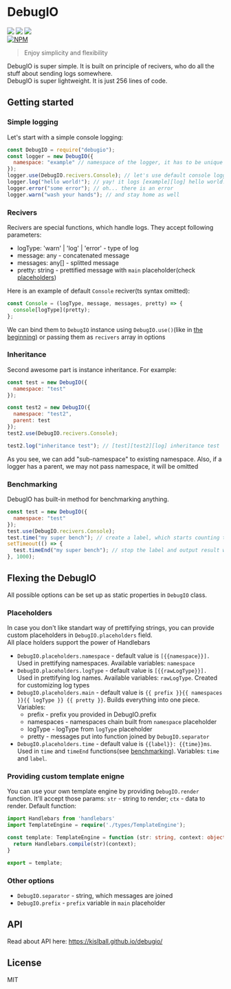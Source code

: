 # DebugIO
![](https://img.shields.io/github/issues/kislball/debugio)
![](https://img.shields.io/github/forks/kislball/debugio)
![](https://img.shields.io/github/stars/kislball/debugio)  
[![NPM](https://nodei.co/npm/debugio.png)](https://nodei.co/npm/debugio/)
> Enjoy simplicity and flexibility

DebugIO is super simple. It is built on principle of recivers, who do all the stuff about sending logs somewhere.  
DebugIO is super lightweight. It is just 256 lines of code.
## Getting started
### Simple logging
Let's start with a simple console logging:
```js
const DebugIO = require("debugio");
const logger = new DebugIO({
  namespace: "example" // namespace of the logger, it has to be unique
});
logger.use(DebugIO.recivers.Console); // let's use default console logger
logger.log("hello world!"); // yay! it logs [example][log] hello world! 
logger.error("some error"); // oh... there is an error
logger.warn("wash your hands"); // and stay home as well
```
### Recivers
Recivers are special functions, which handle logs. They accept following parameters:
* logType: 'warn' | 'log' | 'error' - type of log
* message: any - concatenated message
* messages: any[] - splitted message
* pretty: string - prettified message with `main` placeholder(check [placeholders](#placeholders))  

Here is an example of default `Console` reciver(ts syntax omitted):
```js
const Console = (logType, message, messages, pretty) => {
  console[logType](pretty);
};
```
We can bind them to `DebugIO` instance using `DebugIO.use()`(like in [the beginning](#simple-logging)) or passing them as `recivers` array in options
### Inheritance
Second awesome part is instance inheritance. For example:
```js
const test = new DebugIO({
  namespace: "test"
});

const test2 = new DebugIO({
  namespace: "test2",
  parent: test
});
test2.use(DebugIO.recivers.Console);

test2.log("inheritance test"); // [test][test2][log] inheritance test
```
As you see, we can add "sub-namespace" to existing namespace.
Also, if a logger has a parent, we may not pass namespace, it will be omitted
### Benchmarking
DebugIO has built-in method for benchmarking anything.
```js
const test = new DebugIO({
  namespace: "test"
});
test.use(DebugIO.recivers.Console);
test.time("my super bench"); // create a label, which starts counting time since function execution
setTimeout(() => {
  test.timeEnd("my super bench"); // stop the label and output result with time placeholder
}, 1000);
```
## Flexing the DebugIO
All possible options can be set up as static properties in `DebugIO` class.
### Placeholders
In case you don't like standart way of prettifying strings, you can provide custom placeholders in `DebugIO.placeholders` field.  
All place holders support the power of Handlebars
* `DebugIO.placeholders.namespace` - default value is `[{{namespace}}]. ` Used in prettifying namespaces. Available variables: `namespace`
* `DebugIO.placeholders.logType` - default value is `[{{rawLogType}}]. ` Used in prettifying log names. Available variables: `rawLogType`. Created for customizing log types
* `DebugIO.placeholders.main` - default value is `{{ prefix }}{{ namespaces }}{{ logType }} {{ pretty }}`. Builds everything into one piece.  
  Variables:
  * prefix - prefix you provided in DebugIO.prefix
  * namespaces - namespaces chain built from `namespace` placeholder
  * logType - logType from `logType` placeholder
  * pretty - messages put into function joined by `DebugIO.separator`
* `DebugIO.placeholders.time` - default value is  `{{label}}: {{time}}ms`.
Used in `time` and `timeEnd` functions(see [benchmarking](#benchmarking)). Variables: `time` and `label`.

### Providing custom template enigne
You can use your own template engine by providing `DebugIO.render` function. It'll accept those params: `str` - string to render; `ctx` - data to render. Default function:
```ts
import Handlebars from 'handlebars'
import TemplateEngine = require('./types/TemplateEngine');

const template: TemplateEngine = function (str: string, context: object): string {
  return Handlebars.compile(str)(context);
}

export = template;
```
### Other options
* `DebugIO.separator` - string, which messages are joined
* `DebugIO.prefix` - `prefix` variable in `main` placeholder

## API
Read about API here: https://kislball.github.io/debugio/

## License
MIT